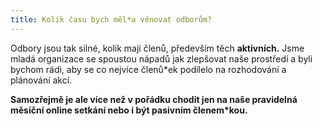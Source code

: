 ```yaml
---
title: Kolik času bych měl*a věnovat odborům?
---
```

Odbory jsou tak silné, kolik mají členů, především těch **aktivních.** Jsme mladá organizace se spoustou nápadů jak zlepšovat naše prostředí a byli bychom rádi, aby se co nejvíce členů\*ek podílelo na rozhodování a plánování akcí.

**Samozřejmě je ale více než v pořádku chodit jen na naše pravidelná měsíční online setkání nebo i být pasivním členem\*kou.**
